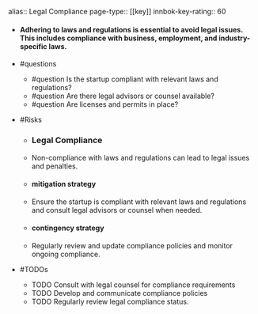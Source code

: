 alias:: Legal Compliance
page-type:: [[key]]
innbok-key-rating:: 60
- #### Adhering to laws and regulations is essential to avoid legal issues. This includes compliance with business, employment, and industry-specific laws.
- #questions
  - #question Is the startup compliant with relevant laws and regulations?
  - #question Are there legal advisors or counsel available?
  - #question Are licenses and permits in place?
- #Risks

  - ### Legal Compliance
  - Non-compliance with laws and regulations can lead to legal issues and penalties.
  - #### mitigation strategy
  - Ensure the startup is compliant with relevant laws and regulations and consult legal advisors or counsel when needed.
  - #### contingency strategy
  - Regularly review and update compliance policies and monitor ongoing compliance.
- #TODOs
  - TODO Consult with legal counsel for compliance requirements
  - TODO  Develop and communicate compliance policies
  - TODO  Regularly review legal compliance status.


